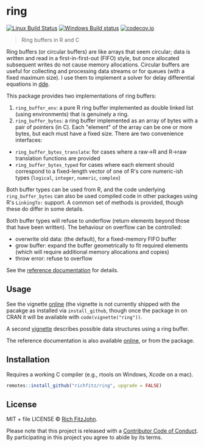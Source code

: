 # ring

[![Linux Build Status](https://travis-ci.org/richfitz/ring.svg?branch=master)](https://travis-ci.org/richfitz/ring)
[![Windows Build status](https://ci.appveyor.com/api/projects/status/github/richfitz/ring?svg=true)](https://ci.appveyor.com/project/richfitz/ring)
[![codecov.io](https://codecov.io/github/richfitz/ring/coverage.svg?branch=master)](https://codecov.io/github/richfitz/ring?branch=master)

> Ring buffers in R and C

Ring buffers (or circular buffers) are like arrays that seem circular; data is written and read in a first-in-first-out (FIFO) style, but once allocated subsequent writes do not cause memory allocations.  Circular buffers are useful for collecting and processing data streams or for queues (with a fixed maximum size).  I use them to implement a solver for delay differential equations in [dde](https://github.com/richfitz/dde).

This package provides two implementations of ring buffers:

1. `ring_buffer_env`: a pure R ring buffer implemented as double linked list (using environments) that is genuinely a ring.
2. `ring_buffer_bytes`: a ring buffer implemented as an array of bytes with a pair of pointers (in C).  Each "element" of the array can be one or more bytes, but each must have a fixed size.  There are two convenience interfaces:
  * `ring_buffer_bytes_translate`: for cases where a raw->R and R->raw translation functions are provided
  * `ring_buffer_bytes_typed` for cases where each element should correspond to a fixed-length vector of one of R's core numeric-ish types (`logical`, `integer`, `numeric`, `complex`)

Both buffer types can be used from R, and the code underlying `ring_buffer_bytes` can also be used compiled code in other packages using R's `LinkingTo:` support.  A common set of methods is provided, though these do differ in some details.

Both buffer types will refuse to underflow (return elements beyond those that have been written).  The behaviour on overflow can be controlled:

* overwrite old data: (the default), for a fixed-memory FIFO buffer
* grow buffer: expand the buffer geometrically to fit required elements (which will require additional memory allocations and copies)
* throw error: refuse to overflow

See the [reference documentation](https://richfitz.github.io/ring) for details.

## Usage

See the vignette [online](https://richfitz.github.io/ring/vignettes/ring.html) (the vignette is not currently shipped with the pacakge as installed via `install_github`, though once the package in on CRAN it will be available with `code(vignette("ring"))`.

A second [vignette](https://richfitz.github.io/ring/vignettes/ring_applications.html") describes possible data structures using a ring buffer.

The reference documentation is also available [online](https://richfitz.github.io/ring), or from the package.

## Installation

Requires a working C compiler (e.g., rtools on Windows, Xcode on a mac).

```r
remotes::install_github("richfitz/ring", upgrade = FALSE)
```

## License

MIT + file LICENSE © [Rich FitzJohn](https://github.com/richfitz).

Please note that this project is released with a [Contributor Code of Conduct](CONDUCT.md). By participating in this project you agree to abide by its terms.

